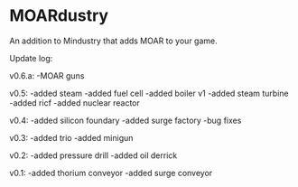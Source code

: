 # MOARdustry
An addition to Mindustry that adds MOAR to your game.

Update log:

v0.6.a: -MOAR guns

v0.5: -added steam -added fuel cell -added boiler v1 -added steam turbine -added ricf -added nuclear reactor

v0.4: -added silicon foundary -added surge factory -bug fixes

v0.3: -added trio -added minigun

v0.2: -added pressure drill -added oil derrick

v0.1: -added thorium conveyor -added surge conveyor

